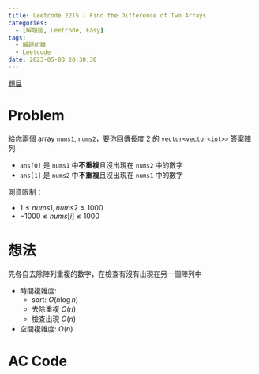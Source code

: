 ```yaml
---
title: Leetcode 2215 - Find the Difference of Two Arrays 
categories:
  - [解題區, Leetcode, Easy]
tags:
  - 解題紀錄
  - Leetcode
date: 2023-05-03 20:30:30
---
```


[題目](https://leetcode.com/problems/find-the-difference-of-two-arrays/description/)

# Problem

給你兩個 array `nums1`, `nums2`，要你回傳長度 2 的 `vector<vector<int>>` 答案陣列
- `ans[0]` 是 `nums1` 中**不重複**且沒出現在 `nums2` 中的數字 
- `ans[1]` 是 `nums2` 中**不重複**且沒出現在 `nums1` 中的數字 

測資限制：
- $1 \le nums1, nums2 \le 1000$
- $-1000 \le nums[i] \le 1000$

# 想法

先各自去除陣列重複的數字，在檢查有沒有出現在另一個陣列中

- 時間複雜度:
    - sort: $O(n\log{n})$
    - 去除重複 $O(n)$
    - 檢查出現 $O(n)$
- 空間複雜度: $O(n)$

# AC Code

<script src="https://emgithub.com/embed-v2.js?target=https%3A%2F%2Fgithub.com%2Froy4801%2Fsolved_problems%2Fblob%2Fmaster%2Fleetcode%2F2215.cpp%23L17-L55&style=default&type=code&showBorder=on&showLineNumbers=on&showFileMeta=on&showFullPath=on&showCopy=on"></script>

